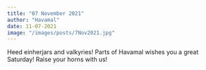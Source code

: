 ```yaml
---
title: "07 November 2021"
author: "Havamal"
date: 11-07-2021
image: "/images/posts/7Nov2021.jpg"
---
```


Heed einherjars and valkyries! Parts of Havamal wishes you a great Saturday! Raise your horns with us!